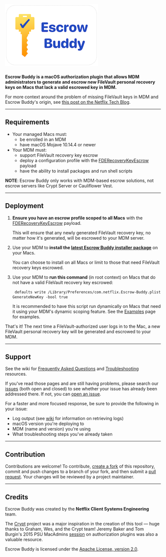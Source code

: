 # ![Escrow Buddy](images/escrow_buddy_logo_300px.png)

**Escrow Buddy is a macOS authorization plugin that allows MDM administrators to generate and escrow new FileVault personal recovery keys on Macs that lack a valid escrowed key in MDM.**

For more context around the problem of missing FileVault keys in MDM and Escrow Buddy's origin, see [this post on the Netflix Tech Blog](https://netflixtechblog.com/escrow-buddy-an-open-source-tool-from-netflix-for-remediation-of-missing-filevault-keys-in-mdm-815aef5107cd).

---

## Requirements

- Your managed Macs must:
    - be enrolled in an MDM
    - have macOS Mojave 10.14.4 or newer
- Your MDM must:
    - support FileVault recovery key escrow
    - deploy a configuration profile with the [FDERecoveryKeyEscrow](https://developer.apple.com/documentation/devicemanagement/fderecoverykeyescrow) payload
    - have the ability to install packages and run shell scripts

**NOTE**: Escrow Buddy only works with MDM-based escrow solutions, not escrow servers like Crypt Server or Cauliflower Vest.

---

## Deployment

1. **Ensure you have an escrow profile scoped to all Macs** with the [FDERecoveryKeyEscrow](https://developer.apple.com/documentation/devicemanagement/fderecoverykeyescrow) payload.

    This will ensure that any newly generated FileVault recovery key, no matter how it's generated, will be escrowed to your MDM server.

1. Use your MDM to **install the [latest Escrow Buddy installer package](https://github.com/macadmins/escrow-buddy/releases/latest)** on your Macs.

    You can choose to install on all Macs or limit to those that need FileVault recovery keys escrowed.

1. Use your MDM to **run this command** (in root context) on Macs that do not have a valid FileVault recovery key escrowed:

        defaults write /Library/Preferences/com.netflix.Escrow-Buddy.plist GenerateNewKey -bool true

    It is recommended to have this script run dynamically on Macs that need it using your MDM's dynamic scoping feature. See the [Examples](https://github.com/macadmins/escrow-buddy/wiki/Examples) page for examples.

That's it! The next time a FileVault-authorized user logs in to the Mac, a new FileVault personal recovery key will be generated and escrowed to your MDM.

---

## Support

See the wiki for [Frequently Asked Questions](https://github.com/macadmins/escrow-buddy/wiki/FAQ) and [Troubleshooting](https://github.com/macadmins/escrow-buddy/wiki/Troubleshooting) resources.

If you've read those pages and are still having problems, please search our [issues](https://github.com/macadmins/escrow-buddy/issues) (both open and closed) to see whether your issue has already been addressed there. If not, you can [open an issue](https://github.com/macadmins/escrow-buddy/issues/new?template=default.md).

For a faster and more focused response, be sure to provide the following in your issue:

- Log output (see [wiki](https://github.com/macadmins/escrow-buddy/wiki/FAQ#how-do-i-view-escrow-buddys-logs) for information on retrieving logs)
- macOS version you're deploying to
- MDM (name and version) you're using
- What troubleshooting steps you've already taken

---

## Contribution

Contributions are welcome! To contribute, [create a fork](https://github.com/macadmins/escrow-buddy/fork) of this repository, commit and push changes to a branch of your fork, and then submit a [pull request](https://docs.github.com/en/pull-requests/collaborating-with-pull-requests/proposing-changes-to-your-work-with-pull-requests/creating-a-pull-request). Your changes will be reviewed by a project maintainer.

---

## Credits

Escrow Buddy was created by the **Netflix Client Systems Engineering** team.

The [Crypt](https://github.com/grahamgilbert/crypt) project was a major inspiration in the creation of this tool — huge thanks to Graham, Wes, and the Crypt team! Jeremy Baker and Tom Burgin's 2015 PSU MacAdmins [session](https://www.youtube.com/watch?v=tcmql5byA_I) on authorization plugins was also a valuable resource.

Escrow Buddy is licensed under the [Apache License, version 2.0](https://www.apache.org/licenses/LICENSE-2.0).
